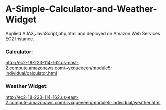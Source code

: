# A-Simple-Calculator-and-Weather-Widget

Applied AJAX,JavaScript,php,html and deployed on Amazon Web Services EC2 Instance.

### Calculator: 
http://ec2-18-223-114-162.us-east-2.compute.amazonaws.com/~yxqueeeen/module5-individual/calculator.html
### Weather Widget:
http://ec2-18-223-114-162.us-east-2.compute.amazonaws.com/~yxqueeeen/module5-individual/weather.html
